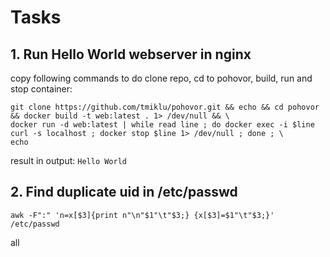 # Tasks 

## 1. Run Hello World webserver in nginx 

copy following commands to do clone repo, cd to pohovor, build, run and stop container: 
```
git clone https://github.com/tmiklu/pohovor.git && echo && cd pohovor && docker build -t web:latest . 1> /dev/null && \
docker run -d web:latest | while read line ; do docker exec -i $line curl -s localhost ; docker stop $line 1> /dev/null ; done ; \
echo
```

result in output: 
`Hello World` 

## 2. Find duplicate uid in /etc/passwd 

`awk -F":" 'n=x[$3]{print n"\n"$1"\t"$3;} {x[$3]=$1"\t"$3;}' /etc/passwd`

all
